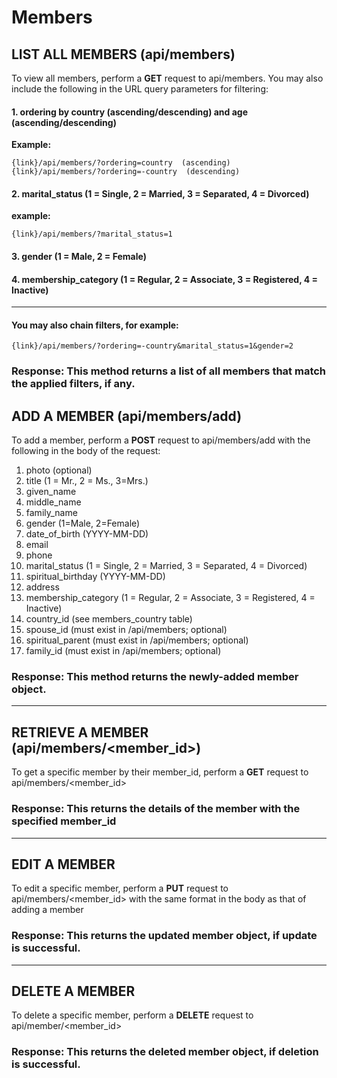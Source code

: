 # Members

## LIST ALL MEMBERS (api/members)

To view all members, perform a **GET** request to api/members. You may also include the following in the URL query parameters for filtering:

#### 1. ordering by country (ascending/descending) and age (ascending/descending)

**Example:**

```
{link}/api/members/?ordering=country  (ascending)
{link}/api/members/?ordering=-country  (descending)
```

#### 2. marital_status (1 = Single, 2 = Married, 3 = Separated, 4 = Divorced)

**example:**

```
{link}/api/members/?marital_status=1
```

#### 3. gender (1 = Male, 2 = Female)

#### 4. membership_category (1 = Regular, 2 = Associate, 3 = Registered, 4 = Inactive)

---

#### You may also chain filters, for example:

```
{link}/api/members/?ordering=-country&marital_status=1&gender=2
```

### Response: This method returns a list of all members that match the applied filters, if any.

## ADD A MEMBER (api/members/add)

To add a member, perform a **POST** request to api/members/add with the following in the body of the request:

1. photo (optional)
2. title (1 = Mr., 2 = Ms., 3=Mrs.)
3. given_name
4. middle_name
5. family_name
6. gender (1=Male, 2=Female)
7. date_of_birth (YYYY-MM-DD)
8. email
9. phone
10. marital_status (1 = Single, 2 = Married, 3 = Separated, 4 = Divorced)
11. spiritual_birthday (YYYY-MM-DD)
12. address
13. membership_category (1 = Regular, 2 = Associate, 3 = Registered, 4 = Inactive)
14. country_id (see members_country table)
15. spouse_id (must exist in /api/members; optional)
16. spiritual_parent (must exist in /api/members; optional)
17. family_id (must exist in /api/members; optional)

### Response: This method returns the newly-added member object.

---

## RETRIEVE A MEMBER (api/members/<member_id>)

To get a specific member by their member_id, perform a **GET** request to api/members/<member_id>

### Response: This returns the details of the member with the specified member_id

---

## EDIT A MEMBER

To edit a specific member, perform a **PUT** request to api/members/<member_id> with the same format in the body as that of adding a member

### Response: This returns the updated member object, if update is successful.

---

## DELETE A MEMBER

To delete a specific member, perform a **DELETE** request to api/member/<member_id>

### Response: This returns the deleted member object, if deletion is successful.
